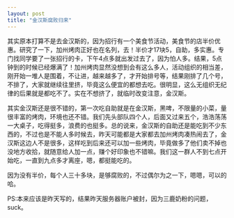 ```yaml
---
layout: post
title: "金汉斯腐败归来"
---
```


其实原本打算不是去金汉斯的，因为招行有一个美食节活动，美食节的店半价优惠。研究了一下，加州烤肉正好也在名列，去！半价才17块5，自助，多实惠。专门找同学要了一张招行的卡，下午4点多就出发过去了，因为怕人多。结果，5点钟到的时候已经爆满了！加州烤肉显然没想到会有这么多人，活动组织的相当差，刚开始一堆人是围着，不让进，越来越多了，才开始排号等，结果刚排了几个号，不排了，大家就继续往里挤，毕竟这么便宜的都想去吃。很明显，这么无组织无纪律的后果就是都吃不了。实在不想挤了，就临时改变注意，金汉斯。

其实金汉斯还是很不错的，第一次吃自助就是在金汉斯，黑啤，不限量的小菜，量很丰富的烤肉，环境也还不错。我们先头部队四个人，后面又过来五个，浩浩荡荡一大桌子，吃得挺多，浪费的也挺多。总的说来，金汉斯的自助还是能吃到不少东西的，不过也是不能人多时候去，昨天可能都是大家都去加州烤肉凑热闹去了，金汉斯这边人不是很多，这样吃到后来还可以加一些烤肉，毕竟做多了他们卖不掉也没地方收拾，就随意给人加一点，赚个好印象也不错嘛。我们这一群人不到七点开始吃，一直到九点多才离座，嗯，都挺能吃的。

因为没有半价，每个人三十多块，是够腐败的，不过偶尔为之一下，嗯嗯，可以的哈。

PS:本来应该是昨天写的，结果昨天服务器账户被封，因为三鹿奶粉的问题，suck。

